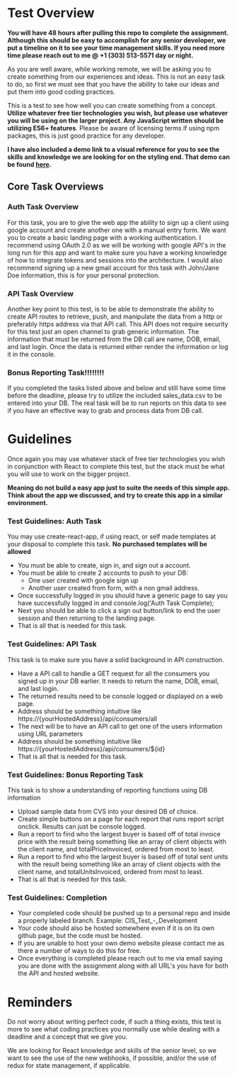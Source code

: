 
# Test Overview 
**You will have 48 hours after pulling this repo to complete the assignment. Although this should be easy to accomplish for any senior developer, we put a timeline on it to see your time management skills. If you need more time please reach out to me @ +1 (303) 513-5571 day or night.**

As you are well aware, while working remote, we will be asking you to create something from our experiences and ideas. This is not an easy task to do, so first we must see that you have the ability to take our ideas and put them into good coding practices. 

This is a test to see how well you can create something from a concept. **Utilize whatever free tier technologies you wish, but please use whatever you will be using on the larger project. Any JavaScript written should be utilizing ES6+ features**. Please be aware of licensing terms if using npm packages, this is just good practice for any developer. 

**I have also included a demo link to a visual reference for you to see the skills and knowledge we are looking for on the styling end. 
That demo can be found [here](https://hackerbox.me).**  


## Core Task Overviews
### Auth Task Overview
For this task, you are to give the web app the ability to sign up a client using google account and create another one with a manual entry form. We want you to create a basic landing page with a working authentication. I recommend using OAuth 2.0 as we will be working with google API's in the long run for this app and want to make sure you have a working knowledge of how to integrate tokens and sessions into the architecture. I would also recommend signing up a new gmail account for this task with John/Jane Doe information, this is for your personal protection.
### API Task Overview
Another key point to this test, is to be able to demonstrate the ability to create API routes to retrieve, push, and manipulate the data from a http or preferably https address via that API call. This API does not require security for this test just an open channel to grab generic information. The information that must be returned from the DB call are name, DOB, email, and last login. Once the data is returned either render the information or log it in the console.

### Bonus Reporting Task!!!!!!!!
If you completed the tasks listed above and below and still have some time before the deadline, please try to utilize the included sales_data.csv to be entered into your DB. The real task will be to run reports on this data to see if you have an effective way to grab and process data from DB call.

# Guidelines
Once again you may use whatever stack of free tier technologies you wish in conjunction with React to complete this test, but the stack must be what you will use to work on the bigger project.

**Meaning do not build a easy app just to suite the needs of this simple app. 
Think about the app we discussed, and try to create this app in a similar environment.**
### Test Guidelines: Auth Task
 You may use create-react-app, if using react, or self made templates at your disposal to complete this task. 
 **No purchased templates will be allowed**
   * You must be able to create, sign in, and sign out a account.
  * You must be able to create 2 accounts to push to your DB: 
    * One user created with google sign up
    * Another user created from form, with a non gmail address.
  * Once successfully logged in you should have a generic page to say you have successfully logged in and console.log('Auth Task Complete);
  * Next you should be able to click a sign out button/link to end the user session and then returning to the landing page. 
  * That is all that is needed for this task.
 
### Test Guidelines: API Task
 This task is to make sure you have a solid background in API construction.
  
  * Have a API call to handle a GET request for all the consumers you signed up in your DB earlier. It needs to return the name, DOB, email, and last login.
  * The returned results need to be console logged or displayed on a web page.
  * Address should be something intuitive like https://{yourHostedAddress}/api/consumers/all
  * The next will be to have an API call to get one of the users information using URL parameters
  * Address should be something intuitive like https://{yourHostedAddress}/api/consumers/${id}
  * That is all that is needed for this task.
 
### Test Guidelines: Bonus Reporting Task
  This task is to show a understanding of reporting functions using DB information

 * Upload sample data from CVS into your desired DB of choice.
 * Create simple buttons on a page for each report that runs report script onclick. Results can just be console logged.
 * Run a report to find who the largest buyer is based off of total invoice price with the result being something like an array of client objects with the client name, and totalPriceInvoiced, ordered from most to least.
 * Run a report to find who the largest buyer is based off of total sent units with the result being something like an array of client objects with the client name, and totalUnitsInvoiced, ordered from most to least.
 * That is all that is needed for this task.
### Test Guidelines: Completion
* Your completed code should be pushed up to a personal repo and inside a properly labeled branch.   Example: CIS_Test_-_Development
* Your code should also be hosted somewhere even if it is on its own github page, but the code must be hosted.
* If you are unable to host your own demo website please contact me as there a number of ways to do this for free.
* Once everything is completed please reach out to me via email saying you are done with the assignment along with all URL's you have for both the API and hosted website.

# Reminders
Do not worry about writing perfect code, if such a thing exists, this test is more to see what coding practices you normally use while dealing with a deadline and a concept that we give you.

We are looking for React knowledge and skills of the senior level, so we want to see the use of the new webhooks, if possible, and/or the use of redux for state management, if applicable.